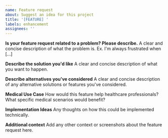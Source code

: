 ```yaml
---
name: Feature request
about: Suggest an idea for this project
title: '[FEATURE] '
labels: enhancement
assignees: ''
---
```


**Is your feature request related to a problem? Please describe.**
A clear and concise description of what the problem is. Ex. I'm always frustrated when [...]

**Describe the solution you'd like**
A clear and concise description of what you want to happen.

**Describe alternatives you've considered**
A clear and concise description of any alternative solutions or features you've considered.

**Medical Use Case**
How would this feature help healthcare professionals? What specific medical scenarios would benefit?

**Implementation Ideas**
Any thoughts on how this could be implemented technically.

**Additional context**
Add any other context or screenshots about the feature request here.
